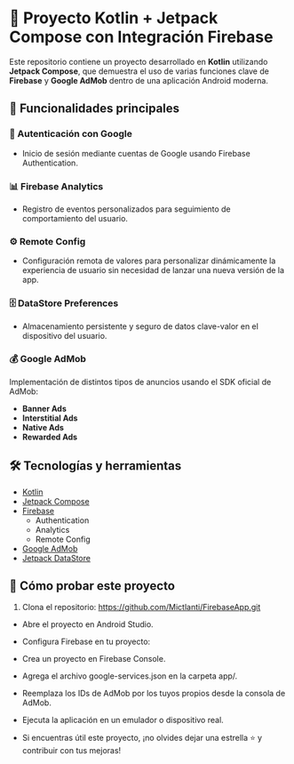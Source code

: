 # 📱 Proyecto Kotlin + Jetpack Compose con Integración Firebase

Este repositorio contiene un proyecto desarrollado en **Kotlin** utilizando **Jetpack Compose**, que demuestra el uso de varias funciones clave de **Firebase** y **Google AdMob** dentro de una aplicación Android moderna.

## 🚀 Funcionalidades principales

### 🔐 Autenticación con Google
- Inicio de sesión mediante cuentas de Google usando Firebase Authentication.

### 📊 Firebase Analytics
- Registro de eventos personalizados para seguimiento de comportamiento del usuario.

### ⚙️ Remote Config
- Configuración remota de valores para personalizar dinámicamente la experiencia de usuario sin necesidad de lanzar una nueva versión de la app.

### 🗄️ DataStore Preferences
- Almacenamiento persistente y seguro de datos clave-valor en el dispositivo del usuario.

### 💰 Google AdMob
Implementación de distintos tipos de anuncios usando el SDK oficial de AdMob:
- **Banner Ads**
- **Interstitial Ads**
- **Native Ads**
- **Rewarded Ads**

## 🛠️ Tecnologías y herramientas

- [Kotlin](https://kotlinlang.org/)
- [Jetpack Compose](https://developer.android.com/jetpack/compose)
- [Firebase](https://firebase.google.com/)
  - Authentication
  - Analytics
  - Remote Config
- [Google AdMob](https://developers.google.com/admob/android/quick-start)
- [Jetpack DataStore](https://developer.android.com/topic/libraries/architecture/datastore)

## 🧪 Cómo probar este proyecto

1. Clona el repositorio: https://github.com/Mictlanti/FirebaseApp.git
- Abre el proyecto en Android Studio.
- Configura Firebase en tu proyecto:
- Crea un proyecto en Firebase Console.
- Agrega el archivo google-services.json en la carpeta app/.
- Reemplaza los IDs de AdMob por los tuyos propios desde la consola de AdMob.
- Ejecuta la aplicación en un emulador o dispositivo real.

- Si encuentras útil este proyecto, ¡no olvides dejar una estrella ⭐ y contribuir con tus mejoras!
